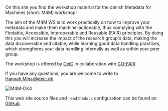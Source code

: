 On this site you find the workshop material for the danish Metadata for Machines (short: M4M) workshop!

The aim of the M4M WS is to work practically on how to improve your metadata and make them machine-actionable, thus complying with the Findable, Accessible, Interoperable and Reusable (FAIR) principles. By doing this you will increase the impact of the research group's data, making the data discoverable and citable, while learning good data handling practices, which strengthens your data handling internally as well as within your peer group.

The workshop is offered by [DeiC](https://www.deic.dk/) in collaboration with [GO-FAIR](https://www.go-fair.org/).

If you have any questions, you are welcome to write to Hannah.Mihai@deic.dk 

![M4M-DK4](https://user-images.githubusercontent.com/74252404/116230335-cf7cfb80-a757-11eb-82cb-34fac1b1957b.png)

This web site source files and `readthedocs` configuration can be found on [GitHub](https://github.com/m4m-dk/M4M-DK/).


